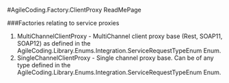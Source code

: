 ﻿#AgileCoding.Factory.ClientProxy ReadMePage

###Factories relating to service proxies

1.	MultiChannelClientProxy - MultiChannel client proxy base (Rest, SOAP11, SOAP12) as defined in the AgileCoding.Library.Enums.Integration.ServiceRequestTypeEnum Enum.
2.	SingleChannelClientProxy - Single channel proxy base. Can be of any type defined in the AgileCoding.Library.Enums.Integration.ServiceRequestTypeEnum Enum.
